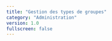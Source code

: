 ```yaml
---
title: "Gestion des types de groupes"
category: "Administration"
version: 1.0
fullscreen: false
---
```




